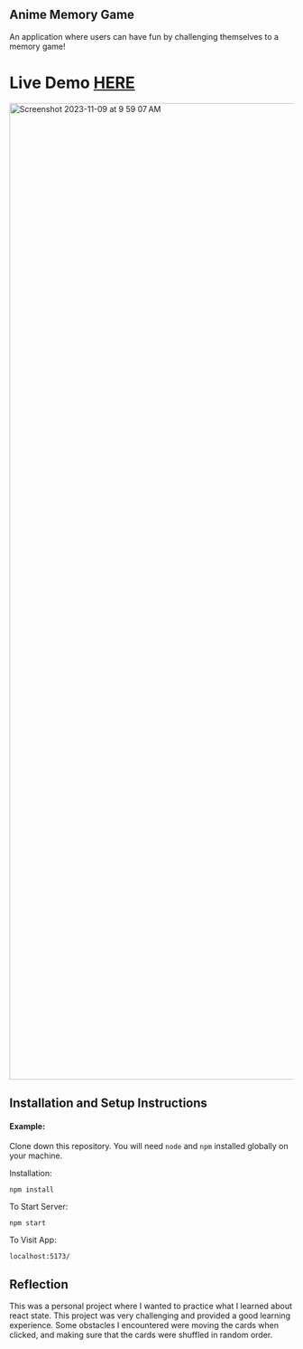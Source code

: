 ## Anime Memory Game

An application where users can have fun by challenging themselves to a memory game!

# Live Demo [HERE](https://anime-memory-game-blush.vercel.app/)

<img width="1728" alt="Screenshot 2023-11-09 at 9 59 07 AM" src="https://github.com/Dhtkevo/Anime-Memory-Game/assets/110263079/35bf9b2b-20dc-447e-880a-e51fecc9d172">

## Installation and Setup Instructions

#### Example:  

Clone down this repository. You will need `node` and `npm` installed globally on your machine.  

Installation:

`npm install`  

To Start Server:

`npm start`  

To Visit App:

`localhost:5173/`  

## Reflection

This was a personal project where I wanted to practice what I learned about react state. This project was very challenging and provided a good learning experience. Some obstacles I encountered were moving the cards when clicked, and making sure that the cards were shuffled in random order.

